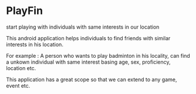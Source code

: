 PlayFin
=======

start playing with individuals with same interests in our location

This android application helps individuals to find friends with similar interests in his location. 

For example : A person who wants to play badminton in his locality, can find a unkown individual with same interest basing
age, sex, proficiency, location etc. 

This application has a great scope so that we can extend to any game, event etc.
